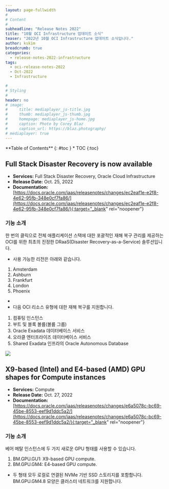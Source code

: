 ```yaml
---
layout: page-fullwidth
#
# Content
#
subheadline: "Release Notes 2022"
title: "10월 OCI Infrastructure 업데이트 소식"
teaser: "2022년 10월 OCI Infrastructure 업데이트 소식입니다."
author: kskim
breadcrumb: true
categories:
  - release-notes-2022-infrastructure
tags:
  - oci-release-notes-2022
  - Oct-2022
  - Infrastructure

#
# Styling
#
header: no
# image:
#     title: mediaplayer_js-title.jpg
#     thumb: mediaplayer_js-thumb.jpg
#     homepage: mediaplayer_js-home.jpg
#     caption: Photo by Corey Blaz
#     caption_url: https://blaz.photography/
# mediaplayer: true
---
```


<div class="panel radius" markdown="1">
**Table of Contents**
{: #toc }
*  TOC
{:toc}
</div>

## Full Stack Disaster Recovery is now available
* **Services:** Full Stack Disaster Recovery, Oracle Cloud Infrastructure
* **Release Date:** Oct. 25, 2022
* **Documentation:** [https://docs.oracle.com/iaas/releasenotes/changes/ec2eaf1e-e2f8-4e62-95fb-348e0cf7fa86/](https://docs.oracle.com/iaas/releasenotes/changes/ec2eaf1e-e2f8-4e62-95fb-348e0cf7fa86/){:target="_blank" rel="noopener"}

### 기능 소개
한 번의 클릭으로 전체 애플리케이션 스택에 대한 포괄적인 재해 복구 관리를 제공하는 OCI를 위한 최초의 진정한 DRaaS(Disaster Recovery-as-a-Service) 솔루션입니다.
- 사용 가능한 리전은 아래와 같습니다. 
1. Amsterdam
2. Ashburn
3. Frankfurt
4. London
5. Phoenix

-
- 다음 OCI 리소스 유형에 대한 재해 복구를 지원합니다.
1. 컴퓨팅 인스턴스
2. 부트 및 블록 볼륨(볼륨 그룹)
3. Oracle Exadata 데이터베이스 서비스 
4. 오라클 엔터프라이즈 데이터베이스 서비스 
5. Shared Exadata 인프라의 Oracle Autonomous Database



![]({{site.urlblogimg2022_2023}}/assets/img/infrastructure/2022/10/SCR-20221124-evi.png)

## X9-based (Intel) and E4-based (AMD) GPU shapes for Compute instances
* **Services:** Compute
* **Release Date:** Oct. 27, 2022
* **Documentation:** [https://docs.oracle.com/iaas/releasenotes/changes/e6a5078c-bc69-45be-8553-eef9d1ddc5a2/](https://docs.oracle.com/iaas/releasenotes/changes/e6a5078c-bc69-45be-8553-eef9d1ddc5a2/){:target="_blank" rel="noopener"}

### 기능 소개
베어 메탈 인스턴스에 두 가지 새로운 GPU 형태를 사용할 수 있습니다.
1. BM.GPU.GU1: X9-based GPU compute.
2. BM.GPU.GM4: E4-based GPU compute.
- 두 형태 모두 로컬로 연결된 NVMe 기반 SSD 스토리지를 포함합니다.  BM.GPU.GM4.8 모양은 클러스터 네트워크를 지원합니다.


